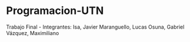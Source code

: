 # Programacion-UTN
Trabajo Final - Integrantes: 
Isa, Javier
Maranguello, Lucas 
Osuna, Gabriel
Vázquez, Maximiliano
